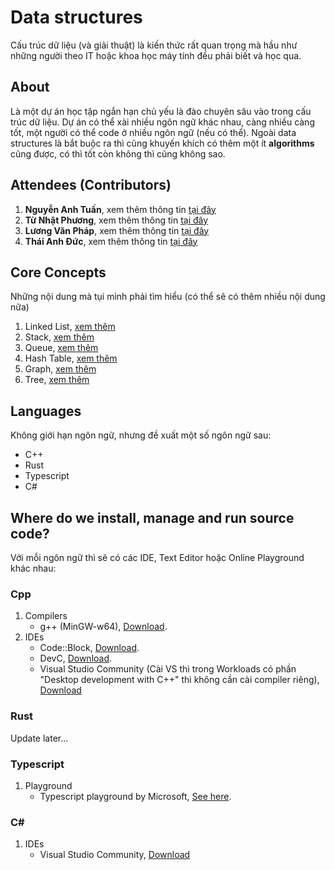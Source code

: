 # Data structures
Cấu trúc dữ liệu (và giải thuật) là kiến thức rất quan trọng mà hầu như những người theo IT hoặc khoa học máy tính đều phải biết và học qua.

## About
Là một dự án học tập ngắn hạn chủ yếu là đào chuyên sâu vào trong cấu trúc dữ liệu. Dự án có thể xài nhiều ngôn ngữ khác nhau, càng nhiều càng tốt, một người có thể code ở nhiều ngôn ngữ (nếu có thể).
Ngoài data structures là bắt buộc ra thì cũng khuyến khích có thêm một ít __algorithms__ cũng được, có thì tốt còn không thì cũng không sao.

## Attendees (Contributors)
1. __Nguyễn Anh Tuấn__, xem thêm thông tin [tại đây](https://github.com/NguyenAnhTuan1912)
2. __Từ Nhật Phương__, xem thêm thông tin [tại đây](https://github.com/phapdev)
3. __Lương Văn Pháp__, xem thêm thông tin [tại đây](https://github.com/FromSunNews)
4. __Thái Anh Đức__, xem thêm thông tin [tại đây](https://github.com/ThaiAnhDuc02)

## Core Concepts
Những nội dung mà tụi mình phải tìm hiểu (có thể sẽ có thêm nhiều nội dung nữa)
1. Linked List, [xem thêm](/linked_list)
2. Stack, [xem thêm](/stack)
3. Queue, [xem thêm](/queue)
4. Hash Table, [xem thêm](/hash_table)
5. Graph, [xem thêm](/graph)
6. Tree, [xem thêm](/tree)

## Languages
Không giới hạn ngôn ngữ, nhưng đề xuất một số ngôn ngữ sau:
- C++
- Rust
- Typescript
- C#

## Where do we install, manage and run source code?
Với mỗi ngôn ngữ thì sẽ có các IDE, Text Editor hoặc Online Playground khác nhau:
### Cpp
1. Compilers
   - g++ (MinGW-w64), [Download](https://www.mingw-w64.org/downloads/).
2. IDEs
   - Code::Block, [Download](https://www.codeblocks.org/downloads/).
   - DevC, [Download](https://www.bloodshed.net/).
   - Visual Studio Community (Cài VS thì trong Workloads có phần "Desktop development with C++" thì không cần cài compiler riêng), [Download](https://visualstudio.microsoft.com/vs/community/)
### Rust
Update later...
### Typescript
1. Playground
   - Typescript playground by Microsoft, [See here](https://www.typescriptlang.org/play).
### C#
1. IDEs
   - Visual Studio Community, [Download](https://visualstudio.microsoft.com/vs/community/)